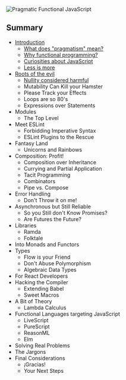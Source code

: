 ![Pragmatic Functional JavaScript](https://i.imgur.com/MgViIhg.png)

## Summary

- [Introduction](./01-INTRODUCTION/)
  - [What does "pragmatism" mean?](./01-INTRODUCTION/01-WHAT-DOES-PRAGMATISM-MEAN.md)
  - [Why functional programming?](./01-INTRODUCTION/02-WHY-FUNCTIONAL-PROGRAMMING.md)
  - [Curiosities about JavaScript](./01-INTRODUCTION/03-CURIOSITIES-ABOUT-JAVASCRIPT.md)
  - [Less is more](./01-INTRODUCTION/04-LESS-IS-MORE.md)
- [Roots of the evil](./02-ROOTS-OF-THE-EVIL)
  - [Nullity considered harmful](./02-ROOTS-OF-THE-EVIL/01-NULLITY-CONSIDERED-HARMFUL.md)
  - Mutability Can Kill your Hamster
  - Please Track your Effects
  - Loops are so 80's
  - Expressions over Statements
- Modules
  - The Top Level
- Meet ESLint
  - Forbidding Imperative Syntax
  - ESLint Plugins to the Rescue
- Fantasy Land
  - Unicorns and Rainbows
- Composition: Profit!
  - Composition over Inheritance
  - Currying and Partial Application
  - Tacit Programming
  - Combinators
  - Pipe vs. Compose
- Error Handling
  - Don't Throw it on me!
- Asynchronous but Still Reliable
  - So you Still don't Know Promises?
  - Are Futures the Future?
- Libraries
  - Ramda
  - Folktale
- Into Monads and Functors
- Types
  - Flow is your Friend
  - Don't Abuse Polymorphism
  - Algebraic Data Types
- For React Developers
- Hacking the Compiler
  - Extending Babel
  - Sweet Macros
- A Bit of Theory
  - Lambda Calculus
- Functional Languages targeting JavaScript
  - LiveScript
  - PureScript
  - ReasonML
  - Elm
- Solving Real Problems
- The Jargons
- Final Considerations
  - ¡Gracias!
  - Your Next Steps
